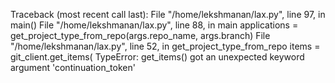 Traceback (most recent call last):
  File "/home/lekshmanan/lax.py", line 97, in <module>
    main()
  File "/home/lekshmanan/lax.py", line 88, in main
    applications = get_project_type_from_repo(args.repo_name, args.branch)
  File "/home/lekshmanan/lax.py", line 52, in get_project_type_from_repo
    items = git_client.get_items(
TypeError: get_items() got an unexpected keyword argument 'continuation_token'
